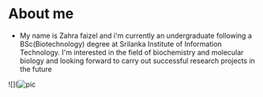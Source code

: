 # **About me** 
- My name is Zahra faizel and i'm currently an undergraduate following a BSc(Biotechnology) degree at Srilanka Institute of Information Technology. I'm interested in the field of biochemistry and molecular biology and looking forward to carry out successful research projects in the future

![](![pic](https://user-images.githubusercontent.com/91867133/135955735-53365b67-799a-4f61-a266-e9697fbc8117.jpeg)

